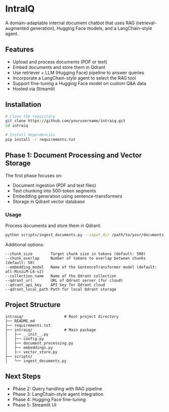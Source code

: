 # IntraIQ

A domain-adaptable internal document chatbot that uses RAG (retrieval-augmented generation), Hugging Face models, and a LangChain-style agent.

## Features

- Upload and process documents (PDF or text)
- Embed documents and store them in Qdrant
- Use retriever + LLM (Hugging Face) pipeline to answer queries
- Incorporate a LangChain-style agent to select the RAG tool
- Support fine-tuning a Hugging Face model on custom Q&A data
- Hosted via Streamlit

## Installation

```bash
# Clone the repository
git clone https://github.com/yourusername/intraiq.git
cd intraiq

# Install dependencies
pip install -r requirements.txt
```

## Phase 1: Document Processing and Vector Storage

The first phase focuses on:
- Document ingestion (PDF and text files)
- Text chunking into 500-token segments
- Embedding generation using sentence-transformers
- Storage in Qdrant vector database

### Usage

Process documents and store them in Qdrant:

```bash
python scripts/ingest_documents.py --input_dir /path/to/your/documents
```

Additional options:
```
--chunk_size        Target chunk size in tokens (default: 500)
--chunk_overlap     Number of tokens to overlap between chunks (default: 50)
--embedding_model   Name of the SentenceTransformer model (default: all-MiniLM-L6-v2)
--collection_name   Name of the Qdrant collection
--qdrant_url        URL of Qdrant server (for cloud)
--qdrant_api_key    API key for Qdrant cloud
--qdrant_local_path Path for local Qdrant storage
```

## Project Structure

```
intraiq/                  # Root project directory
├── README.md
├── requirements.txt
├── intraiq/              # Main package
│   ├── __init__.py
│   ├── config.py
│   ├── document_processing.py
│   ├── embeddings.py
│   ├── vector_store.py
├── scripts/
│   └── ingest_documents.py
```

## Next Steps

- Phase 2: Query handling with RAG pipeline
- Phase 3: LangChain-style agent integration
- Phase 4: Hugging Face fine-tuning
- Phase 5: Streamlit UI